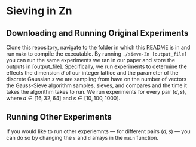 # Sieving in Zn

## Downloading and Running Original Experiments

Clone this repository, navigate to the folder in which this README is in and run `make` to compile the executable. By running `./sieve-Zn [output_file]` you can run the same experiments we ran in our paper and store the outputs in [output_file]. Specifically, we run experiments to determine the effects the dimension $d$ of our integer lattice and the parameter of the discrete Gaussian $s$ we are sampling from have on the number of vectors the Gauss-Sieve algorithm samples, sieves, and compares and the time it takes the algorithm takes to run. We run experiments for every pair $(d,s)$, where $d \in [16,32,64]$ and $s \in [10,100,1000]$. 

## Running Other Experiments

If you would like to run other experiemnts — for different pairs $(d,s)$ — you can do so by changing the `s`  and `d` arrays in the `main` function.
